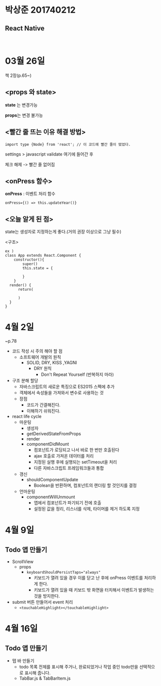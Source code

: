 # 박상준 201740212

## **React Native**

<br>

# 03월 26일

책 2장(p.65~)

## <props 와 state>

**state** 는 변경가능

**props**는 변경 불가능

## <빨간 줄 뜨는 이유 해결 방법>

```
import type {Node} from 'react'; // 이 코드에 빨간 줄이 떴었다.
```

settings > javascript validate 여기에 들어간 후

체크 해제 -> 빨간 줄 없어짐

## <onPress 함수>

**onPress** : 이벤트 처리 함수

```
onPress={() => this.updateYear()}
```

## <오늘 알게 된 점>

state는 생성자로 지정하는게 좋다.(거의 권장 이상으로 그냥 필수)

<구조>

```
ex )
class App extends React.Component {
    constructor(){
        super()
        this.state = {

        }
    }
  render() {
      return(

      )
  }
}
```

# 4월 2일

~p.78

- 코드 작성 시 주의 해야 할 점
  - 소프트웨어 개발의 원칙
    - SOLID, DRY, KISS ,YAGNI
      - DRY 원칙
        - Don't Repeat Yourself (반복하지 마라)
- 구조 분해 할당
  - 자바스크립트의 새로운 특징으로 ES2015 스펙에 추가
  - 객체에서 속성들을 가져와서 변수로 사용하는 것
  - 장점
    - 코드가 간결해진다.
    - 이해하기 쉬워진다.
- react life cycle
  - 마운팅
    - 생성자
    - getDerivedStateFromProps
    - render
    - componentDidMount
      - 컴포넌트가 로딩되고 나서 바로 한 번만 호출된다
      - ajax 호출로 가져온 데이터를 처리
      - 지정된 실행 후에 실행되는 setTimeout을 처리
      - 다른 자바스크립트 프레임워크들과 통합
  - 갱신
    - shouldComponentUpdate
      - Boolean을 반환하며, 컴포넌트의 랜더링 할 것인지를 결정
  - 언마운팅
    - componentWillUnmount
      - 앱에서 컴포넌트가 파기되기 전에 호출
      - 설정된 값을 정리, 리스너를 삭제, 타이머를 제거 하도록 지정

# 4월 9일

## Todo 앱 만들기

- ScrollView
  - props
    - `keyboardShouldPersistTaps="always"`
      - 키보드가 열려 있을 경우 이를 닫고 난 후에 onPress 이벤트를 처리하게 한다.
      - 키보드가 열려 있을 때 키보드 밖 화면을 터치해서 이벤트가 발생하는 것을 방지한다.
- submit 버튼 만들어서 event 처리
  - `<touchableHighlight></touchableHighlight>`

# 4월 16일

## Todo 앱 만들기

- 탭 바 만들기
  - todo 목록 전체를 표시해 주거나, 완료되었거나 작업 중인 todo만을 선택적으로 표시해 줍니다.
  - TabBar.js & TabBarItem.js
